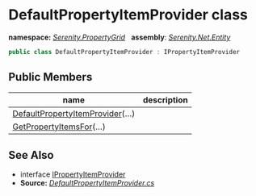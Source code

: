 # DefaultPropertyItemProvider class
**namespace:** *[Serenity.PropertyGrid](../README.md#serenity.propertygrid-namespace)*   **assembly**: *[Serenity.Net.Entity](../README.md)*

```csharp
public class DefaultPropertyItemProvider : IPropertyItemProvider
```

## Public Members

| name | description |
| --- | --- |
| [DefaultPropertyItemProvider](DefaultPropertyItemProvider/DefaultPropertyItemProvider.md)(…) |  |
| [GetPropertyItemsFor](DefaultPropertyItemProvider/GetPropertyItemsFor.md)(…) |  |

## See Also

* interface [IPropertyItemProvider](IPropertyItemProvider.md)
* **Source:** *[DefaultPropertyItemProvider.cs](https://github.com/serenity-is/Serenity/blob/master/src/Serenity.Net.Entity/PropertyGrid/DefaultPropertyItemProvider.cs)*